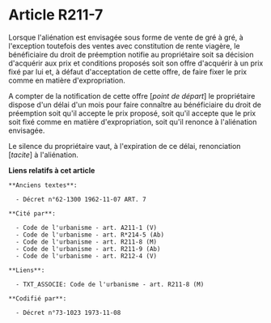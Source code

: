 # Article R211-7

Lorsque l'aliénation est envisagée sous forme de vente de gré à gré, à l'exception toutefois des ventes avec constitution de
rente viagère, le bénéficiaire du droit de préemption notifie au propriétaire soit sa décision d'acquérir aux prix et
conditions proposés soit son offre d'acquérir à un prix fixé par lui et, à défaut d'acceptation de cette offre, de faire
fixer le prix comme en matière d'expropriation.

A compter de la notification de cette offre [*point de départ*] le propriétaire dispose d'un délai d'un mois pour faire
connaître au bénéficiaire du droit de préemption soit qu'il accepte le prix proposé, soit qu'il accepte que le prix soit fixé
comme en matière d'expropriation, soit qu'il renonce à l'aliénation envisagée.

Le silence du propriétaire vaut, à l'expiration de ce délai, renonciation [*tacite*] à l'aliénation.

**Liens relatifs à cet article**

	**Anciens textes**:

	  - Décret n°62-1300 1962-11-07 ART. 7

	**Cité par**:

	  - Code de l'urbanisme - art. A211-1 (V)
	  - Code de l'urbanisme - art. R*214-5 (Ab)
	  - Code de l'urbanisme - art. R211-8 (M)
	  - Code de l'urbanisme - art. R211-9 (Ab)
	  - Code de l'urbanisme - art. R212-4 (V)

	**Liens**:

	  - TXT_ASSOCIE: Code de l'urbanisme - art. R211-8 (M)

	**Codifié par**:

	  - Décret n°73-1023 1973-11-08

